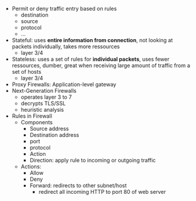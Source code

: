 - Permit or deny traffic entry based on rules
	- destination
	- source
	- protocol
	- ...
- Stateful: uses **entire information from connection**, not looking at packets individually, takes more ressources
	- layer 3/4
- Stateless: uses a set of rules for **individual packets**, uses fewer ressources, dumber, great when receiving large amount of traffic from a set of hosts
	- layer 3/4
- Proxy Firewalls: Application-level gateway
- Next-Generation Firewalls
	- operates layer 3 to 7
	- decrypts TLS/SSL
	- heuristic analysis
- Rules in Firewall
	- Components
		- Source address
		- Destination address
		- port
		- protocol
		- Action
		- Direction: apply rule to incoming or outgoing traffic
	- Actions:
		- Allow
		- Deny
		- Forward: redirects to other subnet/host
			- redirect all incoming HTTP to port 80 of web server